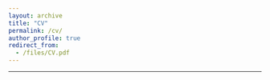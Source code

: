 ```yaml
---
layout: archive
title: "CV"
permalink: /cv/
author_profile: true
redirect_from: 
  - /files/CV.pdf
---
```

---


